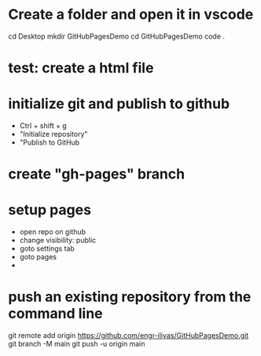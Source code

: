 # Create a folder and open it in vscode
cd Desktop
mkdir GitHubPagesDemo
cd GitHubPagesDemo
code .

# test: create a html file
# initialize git and publish to github
- Ctrl + shift + g
- "Initialize repository"
- "Publish to GitHub
# create "gh-pages" branch
# setup pages
- open repo on github
- change visibility: public
- goto settings tab
- goto pages
- 
# push an existing repository from the command line
git remote add origin https://github.com/engr-iliyas/GitHubPagesDemo.git
git branch -M main
git push -u origin main
